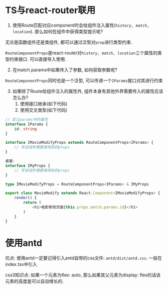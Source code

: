# TS与react-router联用

1. 使用Route匹配对应component时会给组件注入属性(`history, match, location`). 那么如何在组件中获得类型提示呢?

无论是函数组件还是类组件, 都可以通过泛型对`prop`进行类型约束.

```RouteComponentProps```是react-router对`history, match, location`三个属性的类型约束接口. 可以直接导入使用.

2. 在match.params中如果传入了参数, 如何获取参数呢?

```RouteComponentProps```同时也是一个泛型, 可以传递一个```IParams```接口对其进行约束

3. 如果除了Route给组件注入的属性外, 组件本身有其他外界需要传入的属性应该怎么办?
    1. 使用接口继承(如下代码)
    2. 使用交叉类型(如下代码)

```ts
// 定义params中的属性
interface IParams {
    id: string
}

interface IMovieModifyProps extends RouteComponentProps<IParams> {
    // 写该组件需要使用到的props
}

或者:
interface IMyProps {
    // 写该组件需要使用到的props
}

type IMovieModifyProps = RouteComponentProps<IParams> & IMyProps

export class MovieModify extends React.Component<IMovieModifyProps> {
    render() {
        return (
            <h1>电影修改页面{this.props.match.params.id}</h1>
        )
    }
}
```

# 使用antd

坑点: 使用antd一定要记得引入antd自带的css文件: ```antd/dist/antd.css```. 一般在index.tsx中引入

css3知识点: 如果一个元素为flex: auto, 那么如果其父元素为display: flex的话该元素的高度是可以自动增长的.